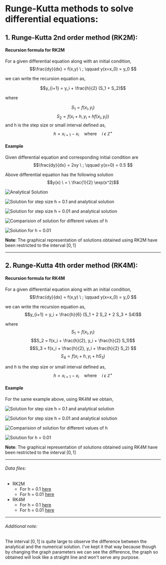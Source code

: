 # Runge-Kutta methods to solve differential equations:

## 1. Runge-Kutta 2nd order method (RK2M):
#### Recursion formula for RK2M

For a given differential equation along with an initial condition,
$$\frac{dy}{dx} = f(x,y) \ ; \qquad y(x=x_0) = y_0 $$

we can write the recursion equation as,

$$y_{i+1} = y_i + \frac{h}{2} (S_1 + S_2)$$

where 

$$S_1 = f(x_i, y_i)  $$ 
$$S_2  = f(x_i + h, y_i + h f(x_i, y_i))$$
and h is the step size or small interval defined as,
$$h = x_{i+1} - x_i \quad \text{where} \quad i \ \epsilon \ \mathbb{Z^+}$$

#### Example
Given differential equation and corresponding initial condition are 
$$\frac{dy}{dx} = 2xy \ ; \qquad y(x=0) = 0.5 $$

Above differential equation has the following solution
$$y(x) \ = \ \frac{1}{2} \exp(x^2)$$

![Analytical Solution](analytical.png)

![Solution for step size h = 0.1 and analytical solution](rkm21.png)

![Solution for step size h = 0.01 and analytical solution](rkm22.png)

![Comparision of solution for different values of h](rkm2_comparision.png)

![Solution for h = 0.01](rkm2.png)


**Note**: The graphical representation of solutions obtained using RK2M have been restricted to the interval $[0,1]$

---

## 2. Runge-Kutta 4th order method (RK4M):
#### Recursion formula for RK4M

For a given differential equation along with an initial condition,
$$\frac{dy}{dx} = f(x,y) \ ; \qquad y(x=x_0) = y_0 $$

we can write the recursion equation as,
$$y_{i+1} = y_i + \frac{h}{6} (S_1 + 2 S_2 + 2 S_3 + S4)$$

where 
$$S_1 = f(x_i, y_i) $$
$$S_2  = f(x_i + \frac{h}{2}, y_i + \frac{h}{2} S_1)$$
$$S_3 =  f(x_i + \frac{h}{2}, y_i + \frac{h}{2} S_2) $$
$$S_4 =  f(x_i + h, y_i + h S_3)$$

and $h$ is the step size or small interval defined as,
$$h = x_{i+1} - x_i \quad \text{where} \quad i \ \epsilon \ \mathbb{Z^+} $$

#### Example 
For the same example above, using RK4M we obtain,

![Solution for step size h = 0.1 and analytical solution](rkm41.png)

![Solution for step size h = 0.01 and analytical solution](rkm42.png)

![Comparision of solution for different values of h](rkm4_comparision.png)

![Solution for h = 0.01](rkm4.png)

**Note**: The graphical representation of solutions obtained using RK4M have been restricted to the interval $[0,1]$

---

###### Data files:
- RK2M
    - For h = 0.1 [here](rkm21.txt)
    - For h = 0.01 [here](rkm22.txt)
- RK4M
    - For h = 0.1 [here](rkm41.txt)
    - For h = 0.01 [here](rkm42.txt)

---

###### Additional note:
The interval $[0,1]$ is quite large to observe the difference between the analytical and the numerical solution. I've kept it that way because though by changing the graph parameters we can see the difference, the graph so obtained will look like a straight line and won't serve any purpose.